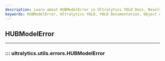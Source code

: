 ```yaml
---
description: Learn about HUBModelError in Ultralytics YOLO Docs. Resolve the error and get the most out of your YOLO model.
keywords: HUBModelError, Ultralytics YOLO, YOLO Documentation, Object detection errors, YOLO Errors, HUBModelError Solutions
---
```


## HUBModelError
---
### ::: ultralytics.utils.errors.HUBModelError
<br><br>

